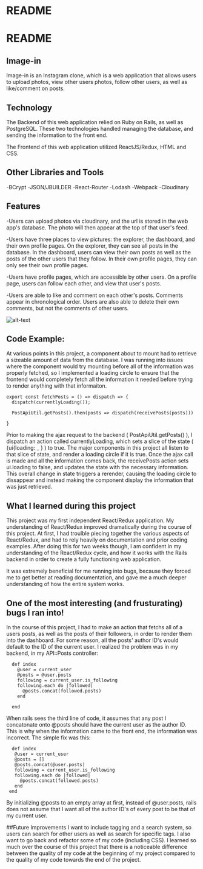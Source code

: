 # README

# README

## Image-in

Image-in is an Instagram clone, which is a web application that allows users to upload photos, view other users photos, follow other users, as well as like/comment on posts.

## Technology

The Backend of this web application relied on Ruby on Rails, as well as PostgreSQL. These two technologies handled managing the database, and sending the information to the front end.

The Frontend of this web application utilized ReactJS/Redux, HTML and CSS.

## Other Libraries and Tools

-BCrypt
-JSON/JBUILDER
-React-Router
-Lodash
-Webpack
-Cloudinary

## Features



-Users can upload photos via cloudinary, and the url is stored in the web app's database. The photo will then appear at the top of that user's feed.

-Users have three places to view pictures: the explorer, the dashboard, and their own profile pages. On the explorer, they can see all posts in the database. In the dashboard, users can view their own posts as well as the posts of the other users that they follow. In their own profile pages, they can only see their own profile pages.

-Users have profile pages, which are accessible by other users. On a profile page, users can follow each other, and view that user's posts.

-Users are able to like and comment on each other's posts. Comments appear in chronological order. Users are also able to delete their own comments, but not the comments of other users.


![alt-text](https://s3-us-west-1.amazonaws.com/bandstandapp-dev/tylersstuff/ImageInGif.gif)

## Code Example:

At various points in this project, a component about to mount had to retrieve a sizeable amount of data from the database. I was running into issues where the component would try mounting before all of the information was properly fetched, so I implemented a loading circle to ensure that the frontend would completely fetch all the information it needed before trying to render anything with that informaiton.

```
export const fetchPosts = () => dispatch => {
  dispatch(currentlyLoading());

  PostApiUtil.getPosts().then(posts => dispatch(receivePosts(posts)))

}
```

Prior to making the ajax request to the backend ( PostApiUtil.getPosts() ), I dispatch an action called currentlyLoading, which sets a slice of the state ( {ui{loading: _ } ) to true. The major components in this project all listen to that slice of state, and render a loading circle if it is true. Once the ajax call is made and all the information comes back, the receivePosts action sets ui.loading to false, and updates the state with the necessary information. This overall change in state triggers a rerender, causing the loading circle to dissappear and instead making the component display the information that was just retrieved.


## What I learned during this project

This project was my first independent React/Redux application. My understanding of React/Redux improved dramatically during the course of this project. At first, I had troulble piecing together the various aspects of React/Redux, and had to rely heavily on documentation and prior coding examples. After doing this for two weeks though, I am confident in my understanding of the React/Redux cycle, and how it works with the Rails backend in order to create a fully functioning web application.

It was extremely beneficial for me running into bugs, because they forced me to get better at reading documentation, and gave me a much deeper understanding of how the entire system works.

## One of the most interesting (and frusturating) bugs I ran into!

In the course of this project, I had to make an action that fetchs all of a users posts, as well as the posts of their followers, in order to render them into the dashboard. For some reason, all the posts' author ID's would default to the ID of the current user. I realized the problem was in my backend, in my API::Posts controller:

```
  def index
    @user = current_user
    @posts = @user.posts
    following = current_user.is_following
    following.each do |followed|
      @posts.concat(followed.posts)
    end

  end
  ```
  When rails sees the third line of code, it assumes that any post I concatonate onto @posts should have the current user as the author ID. This is why when the information came to the front end, the information was incorrect. The simple fix was this:


 ```
   def index
    @user = current_user
    @posts = []
    @posts.concat(@user.posts)
    following = current_user.is_following
    following.each do |followed|
      @posts.concat(followed.posts)
    end
  end
  ```

  By initializing @posts to an empty array at first, instead of @user.posts, rails does not assume that I want all of the author ID's of every post to be that of my current user.

 ##Future Improvements
 I want to include tagging and a search system, so users can search for other users as well as search for specific tags.
 I also want to go back and refactor some of my code (including CSS). I learned so much over the course of this project that there is a noticeable difference between the quality of my code at the beginning of my project compared to the quality of my code towards the end of the project.
